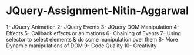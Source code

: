 # JQuery-Assignment-Nitin-Aggarwal

1- JQuery Animation
2- JQuery Events
3- JQuery DOM Manipulation
4- Effects
5- Callback effects or animations
6- Chaining of Events 
7- Using selector to select elements & do some manipulation over them
8- More Dynamic manipulations of DOM
9- Code Quality
10- Creativity
